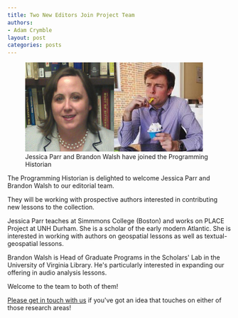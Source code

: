 ```yaml
---
title: Two New Editors Join Project Team
authors: 
- Adam Crymble
layout: post
categories: posts 
---
```



<p><figure><img src="/avatars/Jessica-Parr.png" alt="" style="width:200px;"/><img src="/avatars/Brandon-Walsh.png" alt=""/><figcaption>
    Jessica Parr and Brandon Walsh have joined the Programming Historian</figcaption></figure></p>


The Programming Historian is delighted to welcome Jessica Parr and Brandon Walsh to our editorial team.

They will be working with prospective authors interested in contributing new lessons to the collection.

Jessica Parr teaches at Simmmons College (Boston) and works on PLACE Project at UNH Durham. She is a scholar of the early modern Atlantic. She is interested in working with authors on geospatial lessons as well as textual-geospatial lessons. 

Brandon Walsh is Head of Graduate Programs in the Scholars' Lab in the University of Virginia Library.  He's particularly interested in expanding our offering in audio analysis lessons.

Welcome to the team to both of them!

<a href="http://programminghistorian.org/new-lesson-workflow">Please get in touch with us</a> if you've got an idea that touches on either of those research areas!

